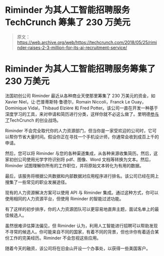 # Riminder 为其人工智能招聘服务 TechCrunch 筹集了 230 万美元

> 原文：<https://web.archive.org/web/https://techcrunch.com/2018/05/25/riminder-raises-2-3-million-for-its-ai-recruitment-service/>

# Riminder 为其人工智能招聘服务筹集了 230 万美元

法国初创公司 Riminder 最近从各种商业天使那里筹集了 230 万美元的资金，如 Xavier Niel，让·巴普蒂斯特·鲁德尔，Romain Niccoli，Franck Le Ouay，Dominique Vidal，Thibaud Elzière 和 Fred Potter。该公司一直在开发一种基于深度学习的工具，来对申请和简历进行分类，这样你就不必这么做了。里明德[参与了](https://web.archive.org/web/20221205123121/https://techcrunch.com/2017/05/15/riminder-uses-deep-learning-to-better-match-people-to-jobs/)TechCrunch 的创业战场。

Riminder 不会完全取代你的人力资源部门，但当你是一家受欢迎的公司时，它可以帮你节省大量时间。假设你正在寻找一个手机设计师，你通常会收到成百上千的申请。

然后，您可以将 Riminder 与您的各种渠道集成，从各种来源收集简历。然后，这家初创公司使用光学字符识别将 pdf、图像、Word 文档等转换为文本。然后，Riminder 试图理解你所有的工作职位，并将原始文本转化为有用的数据。

最后，该服务将根据公共数据和内部数据对应用程序进行排名。该公司已经在网上搜集了一些常见的职业发展途径。

现有的人力资源解决方案可以使用 API 与 Riminder 集成。通过这种方式，你可以使用相同的人力资源平台，但使用 Riminder 的智能过滤功能。

有了这样的初步排序，你的人力资源团队可以更容易地直奔主题，面试名单上的最佳候选人。

虽然很难评估算法偏见，但 Riminder 认为，利用人工智能进行招聘可以帮助发现不寻常的候选人。你可能来自不同的国家，有着不同的背景，但也许你有着适合某份工作的完美经历。Riminder 不会忽视这些应用。

随着今天的融资，该公司将在旧金山开设一个办事处，以获得一些美国客户。